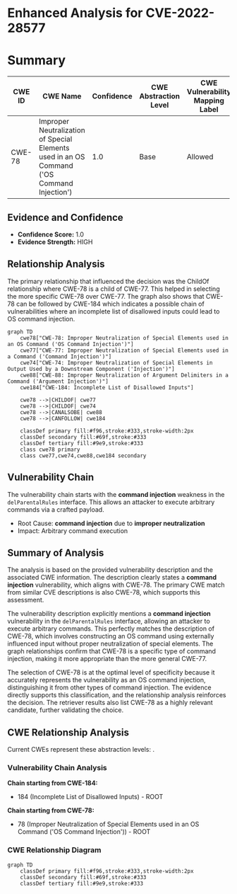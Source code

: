 # Enhanced Analysis for CVE-2022-28577

# Summary
| CWE ID | CWE Name | Confidence | CWE Abstraction Level | CWE Vulnerability Mapping Label | CWE-Vulnerability Mapping Notes |
|---|---|---|---|---|---|
| CWE-78 | Improper Neutralization of Special Elements used in an OS Command ('OS Command Injection') | 1.0 | Base | Allowed | Primary CWE |

## Evidence and Confidence

*   **Confidence Score:** 1.0
*   **Evidence Strength:** HIGH

## Relationship Analysis
The primary relationship that influenced the decision was the ChildOf relationship where CWE-78 is a child of CWE-77. This helped in selecting the more specific CWE-78 over CWE-77. The graph also shows that CWE-78 can be followed by CWE-184 which indicates a possible chain of vulnerabilities where an incomplete list of disallowed inputs could lead to OS command injection.

```mermaid
graph TD
    cwe78["CWE-78: Improper Neutralization of Special Elements used in an OS Command ('OS Command Injection')"]
    cwe77["CWE-77: Improper Neutralization of Special Elements used in a Command ('Command Injection')"]
    cwe74["CWE-74: Improper Neutralization of Special Elements in Output Used by a Downstream Component ('Injection')"]
    cwe88["CWE-88: Improper Neutralization of Argument Delimiters in a Command ('Argument Injection')"]
    cwe184["CWE-184: Incomplete List of Disallowed Inputs"]

    cwe78 -->|CHILDOF| cwe77
    cwe78 -->|CHILDOF| cwe74
    cwe78 -->|CANALSOBE| cwe88
    cwe78 -->|CANFOLLOW| cwe184
    
    classDef primary fill:#f96,stroke:#333,stroke-width:2px
    classDef secondary fill:#69f,stroke:#333
    classDef tertiary fill:#9e9,stroke:#333
    class cwe78 primary
    class cwe77,cwe74,cwe88,cwe184 secondary
```

## Vulnerability Chain
The vulnerability chain starts with the **command injection** weakness in the `delParentalRules` interface. This allows an attacker to execute arbitrary commands via a crafted payload.
  - Root Cause: **command injection** due to **improper neutralization**
  - Impact: Arbitrary command execution

## Summary of Analysis
The analysis is based on the provided vulnerability description and the associated CWE information. The description clearly states a **command injection** vulnerability, which aligns with CWE-78. The primary CWE match from similar CVE descriptions is also CWE-78, which supports this assessment.

The vulnerability description explicitly mentions a **command injection** vulnerability in the `delParentalRules` interface, allowing an attacker to execute arbitrary commands. This perfectly matches the description of CWE-78, which involves constructing an OS command using externally influenced input without proper neutralization of special elements. The graph relationships confirm that CWE-78 is a specific type of command injection, making it more appropriate than the more general CWE-77.

The selection of CWE-78 is at the optimal level of specificity because it accurately represents the vulnerability as an OS command injection, distinguishing it from other types of command injection. The evidence directly supports this classification, and the relationship analysis reinforces the decision. The retriever results also list CWE-78 as a highly relevant candidate, further validating the choice.


## CWE Relationship Analysis

Current CWEs represent these abstraction levels: .


### Vulnerability Chain Analysis

**Chain starting from CWE-184:**
- 184 (Incomplete List of Disallowed Inputs) - ROOT


**Chain starting from CWE-78:**
- 78 (Improper Neutralization of Special Elements used in an OS Command ('OS Command Injection')) - ROOT



### CWE Relationship Diagram

```mermaid
graph TD
    classDef primary fill:#f96,stroke:#333,stroke-width:2px
    classDef secondary fill:#69f,stroke:#333
    classDef tertiary fill:#9e9,stroke:#333
```